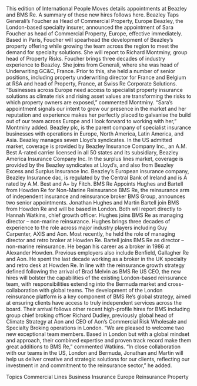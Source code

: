This edition of International People Moves details appointments at Beazley and BMS Re.
A summary of these new hires follows here.
Beazley Taps Generali’s Foucher as Head of Commercial Property, Europe
Beazley, the London-based specialty insurer, announced the appointment of Sara Foucher as head of Commercial Property, Europe, effective immediately.
Based in Paris, Foucher will spearhead the development of Beazley’s property offering while growing the team across the region to meet the demand for specialty solutions. She will report to Richard Montminy, group head of Property Risks.
Foucher brings three decades of industry experience to Beazley. She joins from Generali, where she was head of Underwriting GC&C, France. Prior to this, she held a number of senior positions, including property underwriting director for France and Belgium at RSA and head of Property, France, at Swiss Re Corporate Solutions.
“Businesses across Europe need access to specialist property insurance solutions as climate risk and rising asset values are transforming the risks to which property owners are exposed,” commented Montminy.
“Sara’s appointment signals our intent to grow our presence in the market and her reputation and experience makes her perfectly placed to galvanise the build out of our team across Europe and I look forward to working with her,” Montminy added.
Beazley plc, is the parent company of specialist insurance businesses with operations in Europe, North America, Latin America, and Asia. Beazley manages seven Lloyd’s syndicates. In the US admitted market, coverage is provided by Beazley Insurance Company Inc., an A.M. Best A-rated carrier licensed in all 50 states and its subsidiary, Beazley America Insurance Company Inc. In the surplus lines market, coverage is provided by the Beazley syndicates at Lloyd’s, and also from Beazley Excess and Surplus Insurance Inc. Beazley’s European insurance company, Beazley Insurance dac, is regulated by the Central Bank of Ireland and is A rated by A.M. Best and A+ by Fitch.
BMS Re Appoints Hughes and Bartell from Howden Re for Non-Marine Reinsurance
BMS Re, the reinsurance arm of independent insurance and reinsurance broker BMS Group, announces two senior appointments. Jonathan Hughes and Martin Bartell join BMS from Howden Re and will be based in London.
Both will report directly to Hannah Watkins, chief growth officer.
Hughes joins BMS Re as managing director – non-marine reinsurance. Hughes brings three decades of experience to the role across major industry players including Guy Carpenter, AXIS and Aon. Most recently, he held the role of managing director and retro broker at Howden Re.
Bartell joins BMS Re as director – non-marine reinsurance. He began his career as a broker in 1986 at Alexander Howden. Previous employers also include Benfield, Gallagher Re and Aon. He spent the last decade working as a broker in the UK specialty and retro desk at Howden Re.
In line with the reinsurance growth strategy defined following the arrival of Brad Melvin as BMS Re US CEO, the new hires will bolster the capabilities of the existing London-based reinsurance team, with responsibilities extending into the Bermuda market and cross-collaboration with global teams. The development of the London reinsurance platform is a key component of BMS Re’s global strategy, aimed at ensuring clients have access to truly independent services across the board.
Their arrival follows other recent high-profile hires for BMS including group chief broking officer Richard Dudley, previously global head of Climate Strategy at Aon and CEO of Aon’s Commercial Risk Wholesale and Specialty Broking operations in London.
“We are pleased to welcome two new exceptional team members. Based in London but with a global mindset and approach, their combined expertise and proven track record make them great additions to BMS Re,” commented Watkins.
“In close collaboration with our teams in the US, London and Bermuda, Jonathan and Martin will help us deliver creative and strategic solutions for our clients, reflecting our investment in and commitment to the reinsurance sector,” he added.

Topics
Commercial Lines
Business Insurance
Europe
Reinsurance
Property
